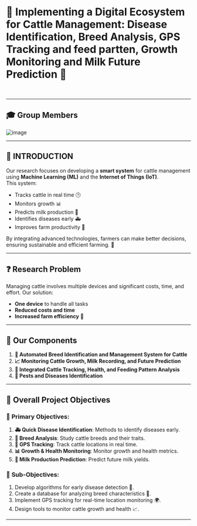 # 🌟 **Implementing a Digital Ecosystem for Cattle Management:  Disease Identification, Breed Analysis, GPS Tracking and feed partten, Growth Monitoring and Milk Future Prediction** 🌟 ​

​

---

## 🎓 **Group Members**  
![image](https://github.com/user-attachments/assets/62cbb4ee-49e4-4064-ad67-146a0cf5ae4c)

---

## 📝 **INTRODUCTION**  
Our research focuses on developing a **smart system** for cattle management using **Machine Learning (ML)** and the **Internet of Things (IoT)**.  
This system:  
- Tracks cattle in real time 🕒  
- Monitors growth 📊  
- Predicts milk production 🥛  
- Identifies diseases early 🚑  
- Improves farm productivity 🌾  

By integrating advanced technologies, farmers can make better decisions, ensuring sustainable and efficient farming. 🌱  

---

## ❓ **Research Problem**  
Managing cattle involves multiple devices and significant costs, time, and effort. Our solution:  
- **One device** to handle all tasks  
- **Reduced costs and time**  
- **Increased farm efficiency** 🏡  

---

## 🔧 **Our Components**  
1. **📸 Automated Breed Identification and Management System for Cattle**  
2. **📈 Monitoring Cattle Growth, Milk Recording, and Future Prediction**  
3. **📍 Integrated Cattle Tracking, Health, and Feeding Pattern Analysis**  
4. **🦠 Pests and Diseases Identification**  

---

## 🎯 **Overall Project Objectives**  

### 🎯 **Primary Objectives**:  
1. **🚑 Quick Disease Identification**: Methods to identify diseases early.  
2. **🐄 Breed Analysis**: Study cattle breeds and their traits.  
3. **📍 GPS Tracking**: Track cattle locations in real time.  
4. **📊 Growth & Health Monitoring**: Monitor growth and health metrics.  
5. **🥛 Milk Production Prediction**: Predict future milk yields.  

### 🎯 **Sub-Objectives**:  
1. Develop algorithms for early disease detection 🧠.  
2. Create a database for analyzing breed characteristics 📂.  
3. Implement GPS tracking for real-time location monitoring 🌍.  
4. Design tools to monitor cattle growth and health 📈.  

---






​

